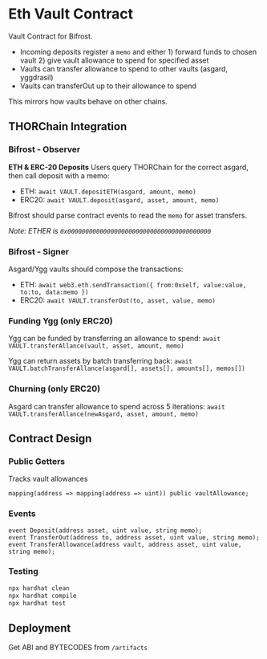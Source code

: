 # Eth Vault Contract

Vault Contract for Bifrost.

- Incoming deposits register a `memo` and either 1) forward funds to chosen vault 2) give vault allowance to spend for specified asset
- Vaults can transfer allowance to spend to other vaults (asgard, yggdrasil)
- Vaults can transferOut up to their allowance to spend

This mirrors how vaults behave on other chains.

## THORChain Integration

### Bifrost - Observer

**ETH & ERC-20 Deposits**
Users query THORChain for the correct asgard, then call deposit with a memo:

- ETH: `await VAULT.depositETH(asgard, amount, memo)`
- ERC20: `await VAULT.deposit(asgard, asset, amount, memo)`

Bifrost should parse contract events to read the `memo` for asset transfers.

_Note: ETHER is `0x0000000000000000000000000000000000000000`_

### Bifrost - Signer

Asgard/Ygg vaults should compose the transactions:

- ETH: `await web3.eth.sendTransaction({ from:0xself, value:value, to:to, data:memo })`
- ERC20: `await VAULT.transferOut(to, asset, value, memo)`

### Funding Ygg (only ERC20)

Ygg can be funded by transferring an allowance to spend:
`await VAULT.transferAllance(vault, asset, amount, memo)`

Ygg can return assets by batch transferring back:
`await VAULT.batchTransferAllance(asgard[], assets[], amounts[], memos[])`

### Churning (only ERC20)

Asgard can transfer allowance to spend across 5 iterations:
`await VAULT.transferAllance(newAsgard, asset, amount, memo)`

## Contract Design

### Public Getters

Tracks vault allowances

```solidity
mapping(address => mapping(address => uint)) public vaultAllowance;
```

### Events

```solidity
event Deposit(address asset, uint value, string memo);
event TransferOut(address to, address asset, uint value, string memo);
event TransferAllowance(address vault, address asset, uint value, string memo);
```

### Testing

```bash
npx hardhat clean
npx hardhat compile
npx hardhat test
```

## Deployment

Get ABI and BYTECODES from `/artifacts`
